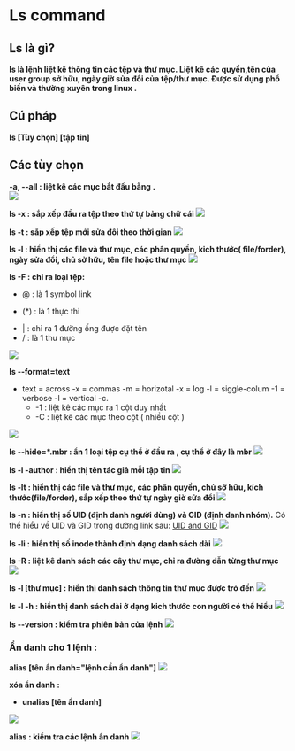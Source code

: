 ﻿# Ls command

## Ls là gì?
**ls là lệnh liệt kê thông tin các tệp và thư mục. Liệt kê các quyền,tên của user group sở hữu, ngày giờ sửa đổi của tệp/thư mục.  Được sử dụng phổ biến và thường xuyên trong linux .**

## Cú pháp
**ls [Tùy chọn] [tập tin]**

## Các tùy chọn
 **-a, --all :  liệt kê các mục bắt đầu bằng .**  
<img src="https://i.imgur.com/CVUH5JU.png">  

**ls -x : sắp xếp đầu ra tệp theo thứ tự bảng chữ cái**
<img src="https://i.imgur.com/WuU6Erz.png">

**ls -t : sắp xếp tệp mới sửa đổi theo thời gian**
<img src="https://i.imgur.com/deC5of5.png">

**ls -l : hiển thị các file và thư mục, các phân quyền, kich thước( file/forder), ngày sửa đổi, chủ sở hữu, tên file hoặc thư mục**
<img src="https://i.imgur.com/5CZi683.png">

**ls -F : chỉ ra loại tệp:**  
-  @ : là 1 symbol link     
*  (*) : là 1 thực thi    
-  | : chỉ ra 1 đường ống được đặt tên    
-   / : là 1 thư mục        

<img src="https://i.imgur.com/W4ACnRH.png">

**ls --format=text**   
* text = across -x = commas -m = horizotal -x = log -l = siggle-colum -1 = verbose -l = vertical -c.  
   *  -1 : liệt kê các mục ra 1 cột duy nhất  
   *  -C : liệt kê các mục theo cột ( nhiều cột )  
   
<img src="https://i.imgur.com/mSJcyXv.png">

**ls --hide=*.mbr : ẩn 1 loại tệp cụ thể ở đầu ra , cụ thể ở đây là mbr**
<img src="https://i.imgur.com/5132MOk.png">

**ls -l -author : hiển thị tên tác giả mỗi tập tin**
<img src="https://i.imgur.com/QXVk3An.png">

**ls -lt : hiển thị các file và thư mục, các phân quyền, chủ sở hữu, kích thước(file/forder), sắp xếp theo thứ tự ngày giờ sửa đổi**
<img src="https://i.imgur.com/KgijdYF.png">

**ls -n : hiển thị số UID (định danh người dùng)  và GID (định danh nhóm).** Có thể hiểu về UID và GID trong đường link sau: [UID and GID](https://geek-university.com/linux/uid-user-identifier-gid-group-identifier/)
<img src="https://i.imgur.com/UMjxurq.png">

**ls -li : hiển thị số inode thành định dạng danh sách dài**
<img src="https://i.imgur.com/oRm9cwg.png">

**ls -R : liệt kê danh sách các cây thư mục, chỉ ra đường dẫn từng thư mục**
<img src="https://i.imgur.com/QXBdHzV.png">

**ls -l [thư mục] : hiển thị danh sách thông tin thư mục được trỏ đến**
<img src="https://i.imgur.com/oLOJEDV.png">

**ls -l -h : hiển thị	danh sách dài ở dạng kich thước con người có thể hiểu**
<img src="https://i.imgur.com/U826J0k.png">

**ls --version : kiểm tra phiên bản của lệnh**
<img src="https://i.imgur.com/HXU1qmy.png">

### Ẩn danh cho 1 lệnh : 
**alias [tên ẩn danh="lệnh cần ẩn danh"]**
<img src="https://i.imgur.com/d3U1l69.png">

**xóa ẩn danh** **:**  
  - **unalias [tên ẩn danh]**  
<img src="https://i.imgur.com/pCgc7cQ.png">

**alias : kiểm tra các lệnh ẩn danh**
<img src="https://i.imgur.com/KzdF5jm.png">
